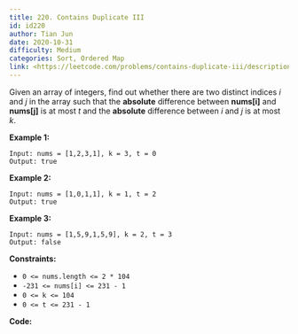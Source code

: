 ```yaml
---
title: 220. Contains Duplicate III
id: id220
author: Tian Jun
date: 2020-10-31
difficulty: Medium
categories: Sort, Ordered Map
link: <https://leetcode.com/problems/contains-duplicate-iii/description/>
---
```


Given an array of integers, find out whether there are two distinct indices
_i_ and _j_ in the array such that the **absolute** difference between
**nums[i]** and **nums[j]** is at most _t_ and the **absolute** difference
between _i_ and _j_ is at most _k_.



**Example 1:**
            
	Input: nums = [1,2,3,1], k = 3, t = 0    
	Output: true    

**Example 2:**
            
	Input: nums = [1,0,1,1], k = 1, t = 2    
	Output: true    

**Example 3:**
            
	Input: nums = [1,5,9,1,5,9], k = 2, t = 3    
	Output: false    



**Constraints:**

  * `0 <= nums.length <= 2 * 104`
  * `-231 <= nums[i] <= 231 - 1`
  * `0 <= k <= 104`
  * `0 <= t <= 231 - 1`


**Code:**
